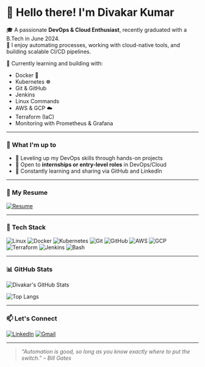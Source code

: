 # 👋 Hello there! I'm Divakar Kumar

🎓 A passionate **DevOps & Cloud Enthusiast**, recently graduated with a B.Tech in June 2024.  
🚀 I enjoy automating processes, working with cloud-native tools, and building scalable CI/CD pipelines.  

🔧 Currently learning and building with:
- Docker 🐳
- Kubernetes ☸️
- Git & GitHub
- Jenkins
- Linux Commands
- AWS & GCP ☁️
- Terraform (IaC)
- Monitoring with Prometheus & Grafana

---

### 📌 What I'm up to
- 🌱 Leveling up my DevOps skills through hands-on projects
- 💼 Open to **internships or entry-level roles** in DevOps/Cloud
- 🧠 Constantly learning and sharing via GitHub and LinkedIn

---

### 📄 My Resume  
[![Resume](https://img.shields.io/badge/View_Resume-00b300?style=for-the-badge&logo=readthedocs&logoColor=white)](https://drive.google.com/file/d/1Wt7K2joaPn79ou0hf4oHwHUfTuOnyi2g/view?usp=drive_link)

---

### 🧰 Tech Stack

![Linux](https://img.shields.io/badge/Linux-FCC624?style=flat&logo=linux&logoColor=black)
![Docker](https://img.shields.io/badge/Docker-2496ED?style=flat&logo=docker&logoColor=white)
![Kubernetes](https://img.shields.io/badge/Kubernetes-326CE5?style=flat&logo=kubernetes&logoColor=white)
![Git](https://img.shields.io/badge/Git-F05032?style=flat&logo=git&logoColor=white)
![GitHub](https://img.shields.io/badge/GitHub-181717?style=flat&logo=github&logoColor=white)
![AWS](https://img.shields.io/badge/AWS-232F3E?style=flat&logo=amazon-aws&logoColor=white)
![GCP](https://img.shields.io/badge/GCP-4285F4?style=flat&logo=google-cloud&logoColor=white)
![Terraform](https://img.shields.io/badge/Terraform-7B42BC?style=flat&logo=terraform&logoColor=white)
![Jenkins](https://img.shields.io/badge/Jenkins-D24939?style=flat&logo=jenkins&logoColor=white)
![Bash](https://img.shields.io/badge/Bash-4EAA25?style=flat&logo=gnu-bash&logoColor=white)

---

### 📊 GitHub Stats

![Divakar's GitHub Stats](https://github-readme-stats.vercel.app/api?username=divakar4934&show_icons=true&theme=radical)

![Top Langs](https://github-readme-stats.vercel.app/api/top-langs/?username=divakar4934&layout=compact&theme=radical)

---

### 📫 Let's Connect

[![LinkedIn](https://img.shields.io/badge/LinkedIn-blue?style=flat&logo=linkedin&logoColor=white)](http://www.linkedin.com/in/divakar2420)
[![Gmail](https://img.shields.io/badge/Gmail-D14836?style=flat&logo=gmail&logoColor=white)](mailto:divakarkumar1720@gmail.com)

---

> *“Automation is good, so long as you know exactly where to put the switch.” – Bill Gates*
